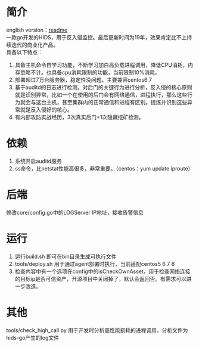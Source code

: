 # 简介 
english version：[readme](readme_en.md)  
一款go开发的HIDS，用于反入侵监控。最后更新时间为19年，效果肯定比不上持续迭代的商业化产品。  
具备以下特点：
1. 具备主机命令自学习功能，不断学习加白高负载进程调用，降低CPU消耗，内存忽略不计。也具备cpu消耗限制的功能，当前限制10%消耗。
2. 部署超过7万台服务器，稳定性没问题。主要兼容centos6 7
3. 基于auditd的日志进行检测，对后门的关键行为进行分析，反入侵的核心原则就是识别异常，比如一个在使用的后门会有网络通信，进程执行，那么这些行为就会与这台主机，甚至集群内的正常通信和进程有区别。提炼并识别这些异常就是反入侵好的核心。
4. 有内部攻防实战经历，3次真实后门+1次隐藏挖矿检测。

# 依赖
1. 系统开启auditd服务
2. ss命令，比netstat性能高很多，非常重要。（centos：yum update iproute）

# 后端
修改core/config.go中的LOGServer IP地址，接收告警信息

# 运行
1. 运行build.sh 即可在bin目录生成可执行文件
2. tools/deploy.sh 用于通过agent部署时执行，当前适配centos5 6 7 8
3. 检查内容中有一个选项在config中的isCheckOwnAsset，用于检查网络连接的目标ip是否可信资产，开源项目中关闭掉了，默认会返回否。有需求可以进一步改造。

# 其他 
tools/check_high_call.py 用于开发时分析高性能损耗的进程调用，分析文件为hids-go产生的log文件




